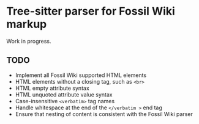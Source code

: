 # Tree-sitter parser for Fossil Wiki markup

Work in progress.

## TODO

- Implement all Fossil Wiki supported HTML elements
- HTML elements without a closing tag, such as `<br>`
- HTML empty attribute syntax
- HTML unquoted attribute value syntax
- Case-insensitive `<verbatim>` tag names
- Handle whitespace at the end of the `</verbatim >` end tag
- Ensure that nesting of content is consistent with the Fossil Wiki parser
